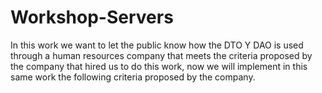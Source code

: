 # Workshop-Servers
In this work we want to let the public know how the DTO Y DAO is used through a human resources company that meets the criteria proposed by the company that hired us to do this work, now we will implement in this same work the following criteria proposed by the company. 
